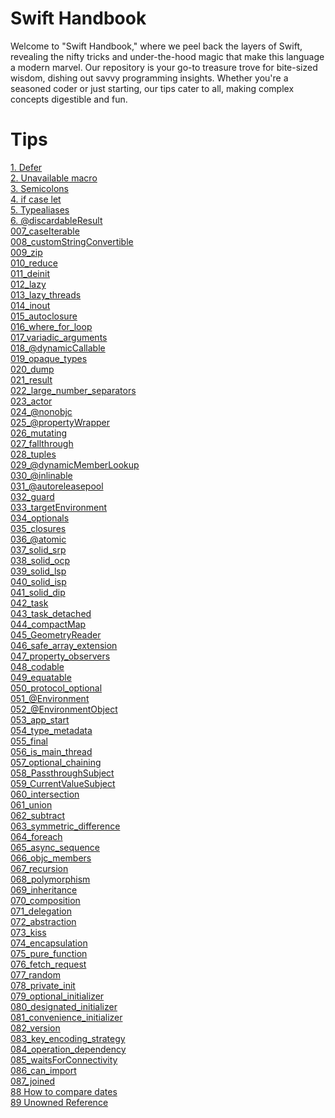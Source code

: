 # Swift Handbook
Welcome to "Swift Handbook," where we peel back the layers of Swift, revealing the nifty tricks and under-the-hood magic that make this language a modern marvel. Our repository is your go-to treasure trove for bite-sized wisdom, dishing out savvy programming insights. Whether you're a seasoned coder or just starting, our tips cater to all, making complex concepts digestible and fun.

# Tips

[1. Defer](/tips/001_defer/script.md)<br>
[2. Unavailable macro](/tips/002_unavailable/script.md)<br>
[3. Semicolons](/tips/003_semicolons/script.md)<br>
[4. if case let](/tips/004_if_case_let/script.md)<br>
[5. Typealiases](/tips/005_typealiases_for_functions/script.md)<br>
[6. @discardableResult](/tips/006_@discardableResult/script.md)<br>
[007_caseIterable](/tips/007_caseIterable/script.md)<br>
[008_customStringConvertible](/tips/008_customStringConvertible/script.md)<br>
[009_zip](/tips/009_zip/script.md)<br>
[010_reduce](/tips/010_reduce/script.md)<br>
[011_deinit](/tips/011_deinit/script.md)<br>
[012_lazy](/tips/012_lazy/script.md)<br>
[013_lazy_threads](/tips/013_lazy_threads/script.md)<br>
[014_inout](/tips/014_inout/script.md)<br>
[015_autoclosure](/tips/015_autoclosure/script.md)<br>
[016_where_for_loop](/tips/016_where_for_loop/script.md)<br>
[017_variadic_arguments](/tips/017_variadic_arguments/script.md)<br>
[018_@dynamicCallable](/tips/018_@dynamicCallable/script.md)<br>
[019_opaque_types](/tips/019_opaque_types/script.md)<br>
[020_dump](/tips/020_dump/script.md)<br>
[021_result](/tips/021_result/script.md)<br>
[022_large_number_separators](/tips/022_large_number_separators/script.md)<br>
[023_actor](/tips/023_actor/script.md)<br>
[024_@nonobjc](/tips/024_@nonobjc/script.md)<br>
[025_@propertyWrapper](/tips/025_@propertyWrapper/script.md)<br>
[026_mutating](/tips/026_mutating/script.md)<br>
[027_fallthrough](/tips/027_fallthrough/script.md)<br>
[028_tuples](/tips/028_tuples/script.md)<br>
[029_@dynamicMemberLookup](/tips/029_@dynamicMemberLookup/script.md)<br>
[030_@inlinable](/tips/030_@inlinable/script.md)<br>
[031_@autoreleasepool](/tips/031_@autoreleasepool/script.md)<br>
[032_guard](/tips/032_guard/script.md)<br>
[033_targetEnvironment](/tips/033_targetEnvironment/script.md)<br>
[034_optionals](/tips/034_optionals/script.md)<br>
[035_closures](/tips/035_closures/script.md)<br>
[036_@atomic](/tips/036_@atomic/script.md)<br>
[037_solid_srp](/tips/037_solid_srp/script.md)<br>
[038_solid_ocp](/tips/038_solid_ocp/script.md)<br>
[039_solid_lsp](/tips/039_solid_lsp/script.md)<br>
[040_solid_isp](/tips/040_solid_isp/script.md)<br>
[041_solid_dip](/tips/041_solid_dip/script.md)<br>
[042_task](/tips/042_task/script.md)<br>
[043_task_detached](/tips/043_task_detached/script.md)<br>
[044_compactMap](/tips/044_compactMap/script.md)<br>
[045_GeometryReader](/tips/045_GeometryReader/script.md)<br>
[046_safe_array_extension](/tips/046_safe_array_extension/script.md)<br>
[047_property_observers](/tips/047_property_observers/script.md)<br>
[048_codable](/tips/048_codable/script.md)<br>
[049_equatable](/tips/049_equatable/script.md)<br>
[050_protocol_optional](/tips/050_protocol_optional/script.md)<br>
[051_@Environment](/tips/051_@Environment/script.md)<br>
[052_@EnvironmentObject](/tips/052_@EnvironmentObject/script.md)<br>
[053_app_start](/tips/053_app_start/script.md)<br>
[054_type_metadata](/tips/054_type_metadata/script.md)<br>
[055_final](/tips/055_final/script.md)<br>
[056_is_main_thread](/tips/056_is_main_thread/script.md)<br>
[057_optional_chaining](/tips/057_optional_chaining/script.md)<br>
[058_PassthroughSubject](/tips/058_PassthroughSubject/script.md)<br>
[059_CurrentValueSubject](/tips/059_CurrentValueSubject/script.md)<br>
[060_intersection](/tips/060_intersection/script.md)<br>
[061_union](/tips/061_union/script.md)<br>
[062_subtract](/tips/062_subtract/script.md)<br>
[063_symmetric_difference](/tips/063_symmetric_difference/script.md)<br>
[064_foreach](/tips/064_foreach/script.md)<br>
[065_async_sequence](/tips/065_async_sequence/script.md)<br>
[066_objc_members](/tips/066_objc_members/script.md)<br>
[067_recursion](/tips/067_recursion/script.md)<br>
[068_polymorphism](/tips/068_polymorphism/script.md)<br>
[069_inheritance](/tips/069_inheritance/script.md)<br>
[070_composition](/tips/070_composition/script.md)<br>
[071_delegation](/tips/071_delegation/script.md)<br>
[072_abstraction](/tips/072_abstraction/script.md)<br>
[073_kiss](/tips/073_kiss/script.md)<br>
[074_encapsulation](/tips/074_encapsulation/script.md)<br>
[075_pure_function](/tips/075_pure_function/script.md)<br>
[076_fetch_request](/tips/076_fetch_request/script.md)<br>
[077_random](/tips/077_random/script.md)<br>
[078_private_init](/tips/078_private_init/script.md)<br>
[079_optional_initializer](/tips/079_optional_initializer/script.md)<br>
[080_designated_initializer](/tips/080_designated_initializer/script.md)<br>
[081_convenience_initializer](/tips/081_convenience_initializer/script.md)<br>
[082_version](/tips/082_version/script.md)<br>
[083_key_encoding_strategy](/tips/083_key_encoding_strategy/script.md)<br>
[084_operation_dependency](/tips/084_operation_dependency/script.md)<br>
[085_waitsForConnectivity](/tips/085_waitsForConnectivity/script.md)<br>
[086_can_import](/tips/086_can_import/script.md)<br>
[087_joined](/tips/087_joined/script.md)<br>
[88 How to compare dates](/tips/088_dates/script.md)<br>
[89 Unowned Reference](/tips/089_unowned_reference/script.md)<br>
